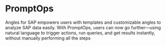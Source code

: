# PromptOps
Angles for SAP empowers users with templates and customizable angles to analyze SAP data easily. With PromptOps, users can now go further—using natural language to trigger actions, run queries, and get results instantly, without manually performing all the steps
